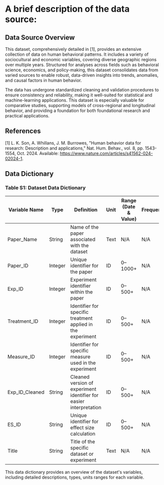 # A brief description of the data source:  
## Data Source Overview
This dataset, comprehensively detailed in [1], provides an extensive collection of data on human behavioral patterns. It includes a variety of sociocultural and economic variables, covering diverse geographic regions over multiple years. Structured for analyses across fields such as behavioral science, economics, and policy-making, this dataset consolidates data from varied sources to enable robust, data-driven insights into trends, anomalies, and causal factors in human behavior.

The data has undergone standardized cleaning and validation procedures to ensure consistency and reliability, making it well-suited for statistical and machine-learning applications. This dataset is especially valuable for comparative studies, supporting models of cross-regional and longitudinal behavior, and providing a foundation for both foundational research and practical applications.

## References
[1] L. K. Son, A. Whillans, J. M. Burrowes, "Human behavior data for research: Description and applications," Nat. Hum. Behav., vol. 8, pp. 1543-1554, Oct. 2024. Available: https://www.nature.com/articles/s41562-024-02024-1.

## Data Dictionary
### Table S1: Dataset Data Dictionary

| Variable Name   | Type   | Definition                                                       | Unit         | Range (Date & Value)                   | Frequency  | Timezone | Sample Observation |
|-----------------|--------|-------------------------------------------------------------------|--------------|----------------------------------------|------------|----------|--------------------|
| Paper_Name      | String | Name of the paper associated with the dataset                     | Text         | N/A                                    | N/A        | N/A      | "Study on XYZ"      |
| Paper_ID        | Integer| Unique identifier for the paper                                   | ID           | 0–1000+                                | N/A        | N/A      | 123                |
| Exp_ID          | Integer| Experiment identifier within the paper                            | ID           | 0–500+                                 | N/A        | N/A      | 45                 |
| Treatment_ID    | Integer| Identifier for specific treatment applied in the experiment       | ID           | 0–500+                                 | N/A        | N/A      | 12                 |
| Measure_ID      | Integer| Identifier for specific measure used in the experiment            | ID           | 0–500+                                 | N/A        | N/A      | 34                 |
| Exp_ID_Cleaned  | String | Cleaned version of experiment identifier for easier interpretation| ID           | 0–500+                                 | N/A        | N/A      | "45_cleaned"        |
| ES_ID           | String | Unique identifier for effect size calculation                     | ID           | 0–500+                                 | N/A        | N/A      | "ES_001"            |
| Title           | String | Title of the specific dataset or experiment                       | Text         | N/A                                    | N/A        | N/A      | "Effect of ABC"    |

This data dictionary provides an overview of the dataset's variables, including detailed descriptions, types, units ranges for each variable.
